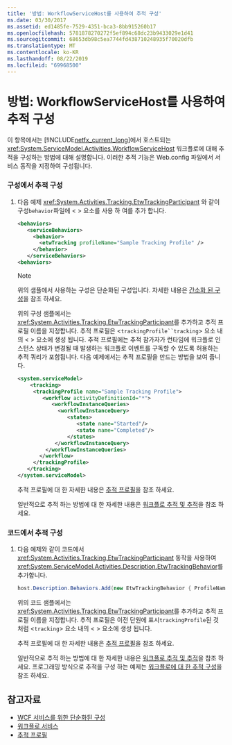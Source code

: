 ```yaml
---
title: '방법: WorkflowServiceHost를 사용하여 추적 구성'
ms.date: 03/30/2017
ms.assetid: ed1485fe-7529-4351-bca3-8bb915260b17
ms.openlocfilehash: 5781878270272f5ef894c68dc23b9433029e1d41
ms.sourcegitcommit: 68653db98c5ea7744fd438710248935f70020dfb
ms.translationtype: MT
ms.contentlocale: ko-KR
ms.lasthandoff: 08/22/2019
ms.locfileid: "69968500"
---
```

# <a name="how-to-configure-tracking-with-workflowservicehost"></a>방법: WorkflowServiceHost를 사용하여 추적 구성
이 항목에서는 [!INCLUDE[netfx_current_long](../../../../includes/netfx-current-long-md.md)]에서 호스트되는 <xref:System.ServiceModel.Activities.WorkflowServiceHost> 워크플로에 대해 추적을 구성하는 방법에 대해 설명합니다. 이러한 추적 기능은 Web.config 파일에서 서비스 동작을 지정하여 구성됩니다.  
  
### <a name="configure-tracking-in-configuration"></a>구성에서 추적 구성  
  
1. 다음 예제 <xref:System.Activities.Tracking.EtwTrackingParticipant> 와 같이 구성`behavior`파일에 < > 요소를 사용 하 여를 추가 합니다.  
  
    ```xml  
    <behaviors>  
       <serviceBehaviors>  
         <behavior>  
           <etwTracking profileName="Sample Tracking Profile" />  
         </behavior>              
       </serviceBehaviors>  
    <behaviors>  
    ```  
  
    > [!NOTE]
    > 위의 샘플에서 사용하는 구성은 단순화된 구성입니다. 자세한 내용은 [간소화 된 구성](../../../../docs/framework/wcf/simplified-configuration.md)을 참조 하세요.  
  
     위의 구성 샘플에서는 <xref:System.Activities.Tracking.EtwTrackingParticipant>를 추가하고 추적 프로필 이름을 지정합니다. 추적 프로필은 <`trackingProfile``tracking`> 요소 내의 < > 요소에 생성 됩니다. 추적 프로필에는 추적 참가자가 런타임에 워크플로 인스턴스 상태가 변경될 때 발생하는 워크플로 이벤트를 구독할 수 있도록 허용하는 추적 쿼리가 포함됩니다. 다음 예제에서는 추적 프로필을 만드는 방법을 보여 줍니다.  
  
    ```xml  
    <system.serviceModel>  
        <tracking>   
         <trackingProfile name="Sample Tracking Profile">  
            <workflow activityDefinitionId="*">  
               <workflowInstanceQueries>  
                 <workflowInstanceQuery>  
                    <states>  
                       <state name="Started"/>  
                       <state name="Completed"/>  
                    </states>  
                </workflowInstanceQuery>  
             </workflowInstanceQueries>  
           </workflow>  
         </trackingProfile>   
       </tracking>  
    </system.serviceModel>  
    ```  
  
     추적 프로필에 대 한 자세한 내용은 [추적 프로필](../../../../docs/framework/windows-workflow-foundation/tracking-profiles.md)을 참조 하세요.  
  
     일반적으로 추적 하는 방법에 대 한 자세한 내용은 [워크플로 추적 및 추적](../../../../docs/framework/windows-workflow-foundation/workflow-tracking-and-tracing.md)을 참조 하세요.  
  
### <a name="configure-tracking-in-code"></a>코드에서 추적 구성  
  
1. 다음 예제와 같이 코드에서 <xref:System.Activities.Tracking.EtwTrackingParticipant> 동작을 사용하여 <xref:System.ServiceModel.Activities.Description.EtwTrackingBehavior>를 추가합니다.  
  
    ```csharp  
    host.Description.Behaviors.Add(new EtwTrackingBehavior { ProfileName = "Sample Tracking Profile" });  
    ```  
  
     위의 코드 샘플에서는 <xref:System.Activities.Tracking.EtwTrackingParticipant>를 추가하고 추적 프로필 이름을 지정합니다. 추적 프로필은 이전 단원에 표시`trackingProfile`된 것 처럼 <`tracking`> 요소 내의 < > 요소에 생성 됩니다.  
  
     추적 프로필에 대 한 자세한 내용은 [추적 프로필](../../../../docs/framework/windows-workflow-foundation/tracking-profiles.md)을 참조 하세요.  
  
     일반적으로 추적 하는 방법에 대 한 자세한 내용은 [워크플로 추적 및 추적](../../../../docs/framework/windows-workflow-foundation/workflow-tracking-and-tracing.md)을 참조 하세요. 프로그래밍 방식으로 추적을 구성 하는 예제는 [워크플로에 대 한 추적 구성](../../../../docs/framework/windows-workflow-foundation/configuring-tracking-for-a-workflow.md)을 참조 하세요.  
  
## <a name="see-also"></a>참고자료

- [WCF 서비스를 위한 단순화된 구성](../../../../docs/framework/wcf/samples/simplified-configuration-for-wcf-services.md)
- [워크플로 서비스](../../../../docs/framework/wcf/feature-details/workflow-services.md)
- [추적 프로필](../../../../docs/framework/windows-workflow-foundation/tracking-profiles.md)
